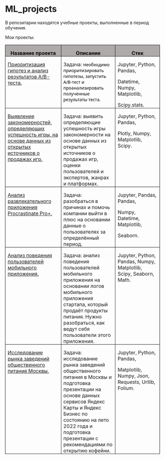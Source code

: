 # ML_projects
В репозитарии находятся учебные проекты, выполненные в период обучения.
<p class=MsoNormal>Мои проекты:</p>

<table class=MsoTableGrid border=1 cellspacing=0 cellpadding=0
 style='border-collapse:collapse;border:none'>
 <tr>
  <td width=208 valign=top style='width:155.75pt;border:solid windowtext 1.0pt;
  background:#AEAAAA;padding:0cm 5.4pt 0cm 5.4pt'>
  <p class=MsoNormal align=center style='margin-bottom:0cm;text-align:center;
  line-height:normal'><b><span style='color:black'>Название проекта</span></b></p>
  </td>
  <td width=208 valign=top style='width:155.75pt;border:solid windowtext 1.0pt;
  border-left:none;background:#AEAAAA;padding:0cm 5.4pt 0cm 5.4pt'>
  <p class=MsoNormal align=center style='margin-bottom:0cm;text-align:center;
  line-height:normal'><b><span style='color:black'>Описание</span></b></p>
  </td>
  <td width=208 valign=top style='width:155.75pt;border:solid windowtext 1.0pt;
  border-left:none;background:#AEAAAA;padding:0cm 5.4pt 0cm 5.4pt'>
  <p class=MsoNormal align=center style='margin-bottom:0cm;text-align:center;
  line-height:normal'><b><span style='color:black'>Стек</span></b></p>
  </td>
 </tr>
 <tr>
  <td width=208 valign=top style='width:155.75pt;border:solid windowtext 1.0pt;
  border-top:none;padding:0cm 5.4pt 0cm 5.4pt'>
  <p class=MsoNormal style='margin-bottom:0cm;line-height:normal'><a
  href="https://github.com/ML-rus/ML_projects/tree/main/AB_test">Приоритизация
  гипотез и анализ результатов A/B-теста.</a></p>
  </td>
  <td width=208 valign=top style='width:155.75pt;border-top:none;border-left:
  none;border-bottom:solid windowtext 1.0pt;border-right:solid windowtext 1.0pt;
  padding:0cm 5.4pt 0cm 5.4pt'>
  <p class=MsoNormal style='margin-bottom:0cm;line-height:normal'>Задача:  н<span
  style='font-size:10.5pt;font-family:"Segoe UI",sans-serif;color:black;
  background:white'>еобходимо приоритизировать гипотезы, запустить A/B-тест и
  проанализировать полученные результаты теста.</span></span></p>
  </td>
  <td width=208 valign=top style='width:155.75pt;border-top:none;border-left:
  none;border-bottom:solid windowtext 1.0pt;border-right:solid windowtext 1.0pt;
  padding:0cm 5.4pt 0cm 5.4pt'>
  <p class=MsoNormal style='margin-bottom:0cm;line-height:normal'><span
  lang=EN-US>Jupyter, Python, Pandas, </span></p>
  <p class=MsoNormal style='margin-bottom:0cm;line-height:normal'><span
  lang=EN-US>Datetime, Numpy, Matplotlib, </span></p>
  <p class=MsoNormal style='margin-bottom:0cm;line-height:normal'><span
  lang=EN-US>Scipy.stats.</span></p>
  </td>
 </tr>
 <tr>
  <td width=208 valign=top style='width:155.75pt;border:solid windowtext 1.0pt;
  border-top:none;padding:0cm 5.4pt 0cm 5.4pt'>
  <p class=MsoNormal style='margin-bottom:0cm;line-height:normal'><a
  href="https://github.com/ML-rus/ML_projects/tree/main/games">Выявление
  закономерностей, определяющих успешность игры, на основе данных из открытых
  источников о продажах игр.</a></p>
  </td>
  <td width=208 valign=top style='width:155.75pt;border-top:none;border-left:
  none;border-bottom:solid windowtext 1.0pt;border-right:solid windowtext 1.0pt;
  padding:0cm 5.4pt 0cm 5.4pt'>
  <p class=MsoNormal style='margin-bottom:0cm;line-height:normal'>Задача:  выявить
  определяющие успешность игры закономерности на основе данных из открытых
  источников о продажах игр, оценки пользователей и экспертов, жанрах и
  платформах.</p>
  </td>
  <td width=208 valign=top style='width:155.75pt;border-top:none;border-left:
  none;border-bottom:solid windowtext 1.0pt;border-right:solid windowtext 1.0pt;
  padding:0cm 5.4pt 0cm 5.4pt'>
  <p class=MsoNormal style='margin-bottom:0cm;line-height:normal'><span
  lang=EN-US>Jupyter, Python, Pandas, </span></p>
  <p class=MsoNormal style='margin-bottom:0cm;line-height:normal'><span
  lang=EN-US>Plotly, Numpy, Matplotlib, Scipy.</span></p>
  </td>
 </tr>
 <tr>
  <td width=208 valign=top style='width:155.75pt;border:solid windowtext 1.0pt;
  border-top:none;padding:0cm 5.4pt 0cm 5.4pt'>
  <p class=MsoNormal style='margin-bottom:0cm;line-height:normal'><a
  href="https://github.com/ML-rus/ML_projects/tree/main/mob_app">Анализ
  развлекательного приложения <span lang=EN-US>Procrastinate</span><span
  lang=EN-US> </span><span lang=EN-US>Pro</span>+.</a></p>
  </td>
  <td width=208 valign=top style='width:155.75pt;border-top:none;border-left:
  none;border-bottom:solid windowtext 1.0pt;border-right:solid windowtext 1.0pt;
  padding:0cm 5.4pt 0cm 5.4pt'>
  <p class=MsoNormal style='margin-bottom:0cm;line-height:normal'>Задача: разобраться
  в причинах и помочь компании выйти в плюс на основании данные о пользователях
  за определённый период. </p>
  </td>
  <td width=208 valign=top style='width:155.75pt;border-top:none;border-left:
  none;border-bottom:solid windowtext 1.0pt;border-right:solid windowtext 1.0pt;
  padding:0cm 5.4pt 0cm 5.4pt'>
  <p class=MsoNormal style='margin-bottom:0cm;line-height:normal'><span
  lang=EN-US>Jupyter, Pandas, Pandas,</span></p>
  <p class=MsoNormal style='margin-bottom:0cm;line-height:normal'><span
  lang=EN-US>Numpy, Datetime, Matplotlib, </span></p>
  <p class=MsoNormal style='margin-bottom:0cm;line-height:normal'><span
  lang=EN-US>Seaborn.</span></p>
  </td>
 </tr>
 <tr>
  <td width=208 valign=top style='width:155.75pt;border:solid windowtext 1.0pt;
  border-top:none;padding:0cm 5.4pt 0cm 5.4pt'>
  <p class=MsoNormal style='margin-bottom:0cm;line-height:normal'><a
  href="https://github.com/ML-rus/ML_projects/tree/main/mob_funnel">Анализ
  поведения пользователей мобильного приложения.</a></p>
  </td>
  <td width=208 valign=top style='width:155.75pt;border-top:none;border-left:
  none;border-bottom:solid windowtext 1.0pt;border-right:solid windowtext 1.0pt;
  padding:0cm 5.4pt 0cm 5.4pt'>
  <p class=MsoNormal style='margin-bottom:0cm;line-height:normal'>Задача: анализ
  поведения пользователей мобильного приложения на основании логов мобильного
  приложения стартапа, который продаёт продукты питания. Нужно разобраться, как
  ведут себя пользователи этого приложения.</p>
  </td>
  <td width=208 valign=top style='width:155.75pt;border-top:none;border-left:
  none;border-bottom:solid windowtext 1.0pt;border-right:solid windowtext 1.0pt;
  padding:0cm 5.4pt 0cm 5.4pt'>
  <p class=MsoNormal style='margin-bottom:0cm;line-height:normal'><span
  lang=EN-US>Jupyter, Python, Pandas, Numpy, Matplotlib,  Scipy,  Seaborn, Math.</span></p>
  </td>
 </tr>
 <tr>
  <td width=208 valign=top style='width:155.75pt;border:solid windowtext 1.0pt;
  border-top:none;padding:0cm 5.4pt 0cm 5.4pt'>
  <p class=MsoNormal style='margin-bottom:0cm;line-height:normal'><a
  href="https://github.com/ML-rus/ML_projects/tree/main/food_service">Исследование
  рынка заведений общественного
  питания Москвы.</a></p>
  </td>
  <td width=208 valign=top style='width:155.75pt;border-top:none;border-left:
  none;border-bottom:solid windowtext 1.0pt;border-right:solid windowtext 1.0pt;
  padding:0cm 5.4pt 0cm 5.4pt'>
  <p class=MsoNormal style='margin-bottom:0cm;line-height:normal'>Задача:
  исследование рынка заведений общественного питания в Москвы и подготовка
  презентации на основе данных сервисов Яндекс Карты и Яндекс Бизнес по
  состоянию на лето 2022 года и подготовка презентации с рекомендациями по
  открытию кофейни.</p>
  </td>
  <td width=208 valign=top style='width:155.75pt;border-top:none;border-left:
  none;border-bottom:solid windowtext 1.0pt;border-right:solid windowtext 1.0pt;
  padding:0cm 5.4pt 0cm 5.4pt'>
  <p class=MsoNormal style='margin-bottom:0cm;line-height:normal'><span
  lang=EN-US>Jupyter, Python, Pandas,</span></p>
  <p class=MsoNormal style='margin-bottom:0cm;line-height:normal'><span
  lang=EN-US>Matplotlib, Numpy, Json, Requests, Urllib, Folium.</span></p>
  </td>
 </tr>
</table>

<p class=MsoNormal><span lang=EN-US>&nbsp;</span></p>
